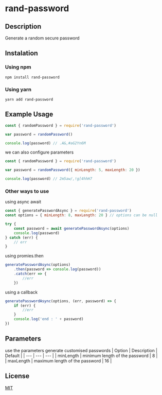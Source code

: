 ﻿# rand-password
   
## Description
Generate a random secure password  
  
## Instalation
### Using npm
 ```
npm install rand-password
```
### Using yarn
```
yarn add rand-password
```
   
## Example Usage
```js
const { randomPassword } = require('rand-password')

var password = randomPassword()

console.log(password) // .A&,#aG2Yn6M
```
we can also configure parameters  
```js
const { randomPassword } = require('rand-password')

var password = randomPassword({ minLength: 5, maxLength: 20 })

console.log(password) // 2m5aw/,!g[4hhH7
```
### Other ways to use
using async await
```js
const { generatePasswordAsync } = require('rand-password')
const options = { minLength: 8, maxLength: 20 } // options can be null as default

try {
    const password = await generatePasswordAsync(options)
    console.log(password)
} catch (err) {
    // err
}
```
using promies.then
```js
generatePasswordAsync(options)
    .then(password => console.log(password))
    .catch(err => {
        //err
    })
```
using a callback
```js
generatePasswordAsync(options, (err, password) => {
    if (err) {
        //err
    }
    console.log('end : ' + password)
})
```
## Parameters
use the parameters generate customised passwords
| Option | Description | Default |
| --- | --- | --- |
| minLength | minimum length of the password | 8 |
| maxLength | maximum length of the password | 16 |
  
## License

[MIT](LICENSE)
